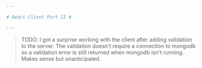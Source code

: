```yaml
---

# React Client Part II #

---
```


> TODO: I got a surprise working with the client after adding validation to the server. The validation doesn't require a connection to mongodb so a validation error is still returned when mongodb isn't running. Makes sense but unanticipated.
